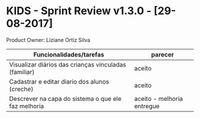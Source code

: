 # KIDS - Sprint Review v1.3.0 - [29-08-2017]

Product Owner: Liziane Ortiz Silva 

| Funcionalidades/tarefas                                 | parecer |
| ------ | ------ |
| Visualizar diários das crianças vinculadas (familiar)   | aceito |
| Cadastrar e editar diario dos alunos (creche)           | aceito |
| Descrever na capa do sistema o que ele faz melhoria     | aceito - melhoria entregue|